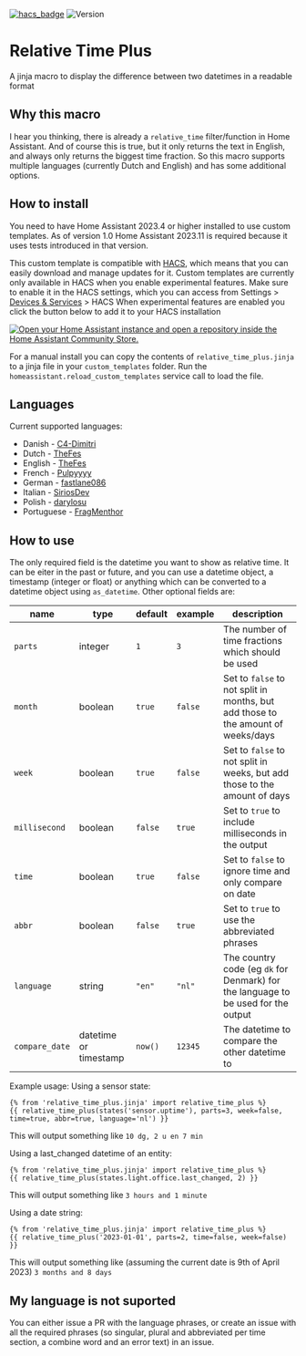 [![hacs_badge](https://img.shields.io/badge/HACS-Default-orange.svg)](https://github.com/custom-components/hacs)
![Version](https://img.shields.io/github/v/release/TheFes/relative-time-plus)

# Relative Time Plus

A jinja macro to display the difference between two datetimes in a readable format

## Why this macro

I hear you thinking, there is already a `relative_time` filter/function in Home Assistant. And of course this is true, but it only returns the text in English, and always only returns the biggest time fraction. So this macro supports multiple languages (currently Dutch and English) and has some additional options.

## How to install
You need to have Home Assistant 2023.4 or higher installed to use custom templates.
As of version 1.0 Home Assistant 2023.11 is required because it uses tests introduced in that version.

This custom template is compatible with [HACS](https://hacs.xyz/), which means that you can easily download and manage updates for it. Custom templates are currently only available in HACS when you enable experimental features. Make sure to enable it in the HACS settings, which you can access from Settings > [Devices & Services](https://my.home-assistant.io/create-link/?redirect=integrations) > HACS When experimental features are enabled you click the button below to add it to your HACS installation

[![Open your Home Assistant instance and open a repository inside the Home Assistant Community Store.](https://my.home-assistant.io/badges/hacs_repository.svg)](https://my.home-assistant.io/redirect/hacs_repository/?owner=TheFes&repository=relative-time-plus&category=template)


For a manual install you can copy the contents of `relative_time_plus.jinja` to a jinja file in your `custom_templates` folder.
Run the `homeassistant.reload_custom_templates` service call to load the file.

## Languages
Current supported languages:

* Danish - [C4-Dimitri](https://github.com/C4-Dimitri)
* Dutch - [TheFes](https://github.com/TheFes)
* English - [TheFes](https://github.com/TheFes)
* French - [Pulpyyyy](https://github.com/Pulpyyyy)
* German - [fastlane086](https://github.com/fastlane086)
* Italian - [SiriosDev](https://github.com/SiriosDev)
* Polish - [darylosu](https://github.com/darylosu)
* Portuguese - [FragMenthor](https://github.com/FragMenthor)

## How to use
The only required field is the datetime you want to show as relative time. It can be eiter in the past or future, and you can use a datetime object, a timestamp (integer or float) or anything which can be converted to a datetime object using `as_datetime`.
Other optional fields are:

|name|type|default|example|description|
|---|---|---|---|---|
|`parts`|integer|`1`|`3`|The number of time fractions which should be used|
|`month`|boolean|`true`|`false`|Set to `false` to not split in months, but add those to the amount of weeks/days|
|`week`|boolean|`true`|`false`|Set to `false` to not split in weeks, but add those to the amount of days|
|`millisecond`|boolean|`false`|`true`|Set to `true` to include milliseconds in the output|
|`time`|boolean|`true`|`false`|Set to `false` to ignore time and only compare on date|
|`abbr`|boolean|`false`|`true`|Set to `true` to use the abbreviated phrases|
|`language`|string|`"en"`|`"nl"`|The country code (eg `dk` for Denmark) for the language to be used for the output|
|`compare_date`|datetime or timestamp|`now()`|`12345`|The datetime to compare the other datetime to|

Example usage:
Using a sensor state:
```jinja
{% from 'relative_time_plus.jinja' import relative_time_plus %}
{{ relative_time_plus(states('sensor.uptime'), parts=3, week=false, time=true, abbr=true, language='nl') }}
```
This will output something like
`10 dg, 2 u en 7 min`

Using a last_changed datetime of an entity:
```jinja
{% from 'relative_time_plus.jinja' import relative_time_plus %}
{{ relative_time_plus(states.light.office.last_changed, 2) }}
```

This will output something like
`3 hours and 1 minute`

Using a date string:
```jinja
{% from 'relative_time_plus.jinja' import relative_time_plus %}
{{ relative_time_plus('2023-01-01', parts=2, time=false, week=false) }}
```

This will output something like (assuming the current date is 9th of April 2023)
`3 months and 8 days`

## My language is not suported
You can either issue a PR with the language phrases, or create an issue with all the required phrases (so singular, plural and abbreviated per time section, a combine word and an error text) in an issue.

